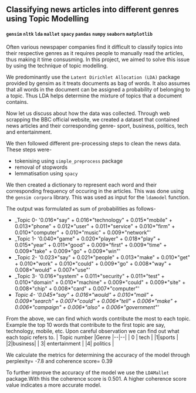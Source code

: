 ## Classifying news articles into different genres using Topic Modelling

#### `gensim` `nltk` `lda` `mallet` `spacy` `pandas`  `numpy` `seaborn` `matplotlib`
 
Often various newspaper companies find it difficult to classify topics into their respective genres as it requires people to manually read the articles, thus making it time consusming. In this project, we aimed to solve this issue by using the technique of topic modelling.

We predominantly use the `Latent Dirichlet Allocation (LDA)` package provided by gensim as it treats documents as bag of words. It also assumes that all words in the document can be assigned a probability of belonging to a topic. Thus LDA helps determine the mixture of topics that a document contains.

Now let us discuss about how the data was collected. Through web scrapping the BBC official website, we created a dataset that contained news articles and their corresponding genre- sport, business, politics, tech and entertainment.

We then followed different pre-processing steps to clean the news data. These steps were-
* tokenising using `simple_preprocess` package
* removal of stopwords
* lemmatisation using `spacy`

We then created a dictionary to represent each word and their corresponding frequency of occuring in the articles. This was done using the `gensim corpora` library. This was used as input for the `ldamodel` function. 

The output was formulated as sum of probabilities as follows-

* _Topic 0- '0.016*"say" + 0.016*"technology" + 0.015*"mobile" + 0.013*"phone" + 0.012*"user" + 0.011*"service" + 0.010*"firm" + 0.010*"computer" + 0.010*"music" + 0.009*"network"'
* _Topic 1- '0.040*"game" + 0.020*"player" + 0.018*"play" + 0.015*"year" + 0.011*"good" + 0.009*"first" + 0.009*"time" + 0.009*"take" + 0.009*"go" + 0.009*"win"'
* _Topic 2- '0.023*"say" + 0.021*"people" + 0.013*"make" + 0.010*"get" + 0.010*"work" + 0.010*"could" + 0.009*"go" + 0.008*"way" + 0.008*"would" + 0.007*"use"'
* _Topic 3- '0.016*"system" + 0.011*"security" + 0.011*"test" + 0.010*"domain" + 0.010*"machine" + 0.009*"could" + 0.009*"site" + 0.008*"chip" + 0.008*"card" + 0.007*"computer"'
* _Topic 4- '0.045*"say" + 0.016*"would" + 0.010*"mail" + 0.009*"search" + 0.007*"could" + 0.006*"tell" + 0.006*"make" + 0.006*"campaign" + 0.006*"also" + 0.006*"government"'_


From the above, we can find which words contribute the most to each topic. Example the top 10 words that contribute to the first topic are say, technology, mobile, etc. Upon careful observation we can find out what each topic refers to.
| Topic number |Genre
|--|--|
| 0 | tech |
|1|sports  |
|2|business|
|  3| entertainment |
|4| politics |
  
We calculate the metrics for determining the accuracy of the model through perplexity= -7.8 and coherence score= 0.39

To further improve the accuracy of the model we use the `LDAMallet` package.With this the coherence score is 0.501. A higher coherence score value indicates a more accurate model.

